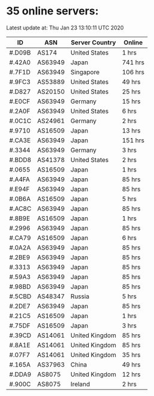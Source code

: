 # 35 online servers:

Latest update at: Thu Jan 23 13:10:11 UTC 2020

| ID | ASN | Server Country | Online |
| -- | --- | -------------- | ------ |
| #.D09B | AS174 | United States | 1 hrs |
| #.42A0 | AS63949 | Japan | 741 hrs |
| #.7F1D | AS63949 | Singapore | 106 hrs |
| #.9FC3 | AS53889 | United States | 49 hrs |
| #.D827 | AS20150 | United States | 25 hrs |
| #.E0CF | AS63949 | Germany | 15 hrs |
| #.2A0F | AS63949 | United States | 6 hrs |
| #.0C1C | AS24961 | Germany | 2 hrs |
| #.9710 | AS16509 | Japan | 13 hrs |
| #.CA3E | AS63949 | Japan | 151 hrs |
| #.3344 | AS63949 | Germany | 3 hrs |
| #.BDD8 | AS41378 | United States | 2 hrs |
| #.0655 | AS16509 | Japan | 1 hrs |
| #.A4FA | AS63949 | Japan | 85 hrs |
| #.E94F | AS63949 | Japan | 85 hrs |
| #.0B6A | AS16509 | Japan | 5 hrs |
| #.AC8C | AS63949 | Japan | 85 hrs |
| #.8B9E | AS16509 | Japan | 1 hrs |
| #.2996 | AS63949 | Japan | 85 hrs |
| #.CA79 | AS16509 | Japan | 6 hrs |
| #.0A2A | AS63949 | Japan | 85 hrs |
| #.2BE9 | AS63949 | Japan | 85 hrs |
| #.3313 | AS63949 | Japan | 85 hrs |
| #.59A3 | AS63949 | Japan | 85 hrs |
| #.98BD | AS63949 | Japan | 85 hrs |
| #.5CBD | AS48347 | Russia | 5 hrs |
| #.2DE7 | AS63949 | Japan | 85 hrs |
| #.21C5 | AS16509 | Japan | 1 hrs |
| #.75DF | AS16509 | Japan | 3 hrs |
| #.39CD | AS14061 | United Kingdom | 85 hrs |
| #.8A1E | AS14061 | United Kingdom | 85 hrs |
| #.07F7 | AS14061 | United Kingdom | 35 hrs |
| #.165A | AS37963 | China | 49 hrs |
| #.DDA9 | AS8075 | United Kingdom | 12 hrs |
| #.900C | AS8075 | Ireland | 2 hrs |

